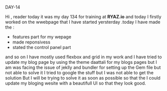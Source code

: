 DAY-14


Hi , reader today it was my day 134 for training at **RYAZ.io** and today I firstly worked on the wwebpage that I have started yersterday .today I have made the :
  
* features part for my wepage
* made reponsivess
* stated the control panel part 
  
and so on I have mostly used flexbox and grid in my work and I have tried to update my blog page by using the theme daattali for my blogs pages but I am was facing the issue of jeklly and bundler for setting up the Gem file but not able to solve it I tried to google the stuff but I was not able to get the solution
But I will be trying to solve it as soon as possible so that the I could update my bloging wesite with a beautifull UI so that they look good.